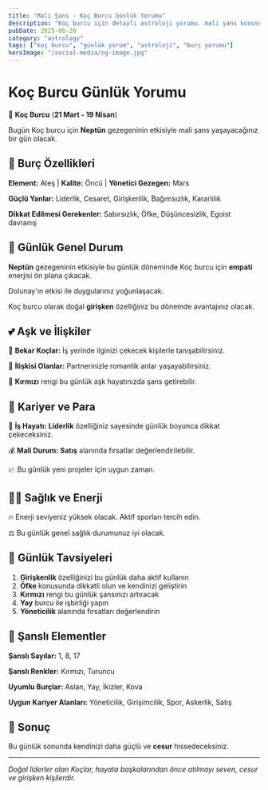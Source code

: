 ```yaml
---
title: "Mali Şans - Koç Burcu Günlük Yorumu"
description: "Koç burcu için detaylı astroloji yorumu. mali şans konusunda rehberlik."
pubDate: 2025-06-20
category: "astrology"
tags: ["koç burcu", "günlük yorum", "astroloji", "burç yorumu"]
heroImage: "/social-media/og-image.jpg"
---
```


# Koç Burcu Günlük Yorumu

🐏 **Koç Burcu** (**21 Mart - 19 Nisan**)

Bugün Koç burcu için **Neptün** gezegeninin etkisiyle mali şans yaşayacağınız bir gün olacak.

## 🌟 Burç Özellikleri

**Element:** Ateş | **Kalite:** Öncü | **Yönetici Gezegen:** Mars

**Güçlü Yanlar:** Liderlik, Cesaret, Girişkenlik, Bağımsızlık, Kararlılık

**Dikkat Edilmesi Gerekenler:** Sabırsızlık, Öfke, Düşüncesizlik, Egoist davranış

## 💫 Günlük Genel Durum

**Neptün** gezegeninin etkisiyle bu günlük döneminde Koç burcu için **empati** enerjisi ön plana çıkacak.

Dolunay'ın etkisi ile duygularınız yoğunlaşacak.

Koç burcu olarak doğal **girişken** özelliğiniz bu dönemde avantajınız olacak.

## 💕 Aşk ve İlişkiler

💖 **Bekar Koçlar:** İş yerinde ilginizi çekecek kişilerle tanışabilirsiniz.

💑 **İlişkisi Olanlar:** Partnerinizle romantik anlar yaşayabilirsiniz.

🌹 **Kırmızı** rengi bu günlük aşk hayatınızda şans getirebilir.

## 💼 Kariyer ve Para

🚀 **İş Hayatı:** **Liderlik** özelliğiniz sayesinde günlük boyunca dikkat çekeceksiniz.

💰 **Mali Durum:** **Satış** alanında fırsatlar değerlendirilebilir.

📈 Bu günlük yeni projeler için uygun zaman.

## 🏃‍♀️ Sağlık ve Enerji

🔥 Enerji seviyeniz yüksek olacak. Aktif sporları tercih edin.

⚖️ Bu günlük genel sağlık durumunuz iyi olacak.

## 🎯 Günlük Tavsiyeleri

1. **Girişkenlik** özelliğinizi bu günlük daha aktif kullanın
2. **Öfke** konusunda dikkatli olun ve kendinizi geliştirin
3. **Kırmızı** rengi bu günlük şansınızı artıracak
4. **Yay** burcu ile işbirliği yapın
5. **Yöneticilik** alanında fırsatları değerlendirin

## 🔮 Şanslı Elementler

**Şanslı Sayılar:** 1, 8, 17

**Şanslı Renkler:** Kırmızı, Turuncu

**Uyumlu Burçlar:** Aslan, Yay, İkizler, Kova

**Uygun Kariyer Alanları:** Yöneticilik, Girişimcilik, Spor, Askerlik, Satış

## 💫 Sonuç

Bu günlük sonunda kendinizi daha güçlü ve **cesur** hissedeceksiniz.

---

*Doğal liderler olan Koçlar, hayata başkalarından önce atılmayı seven, cesur ve girişken kişilerdir.*
